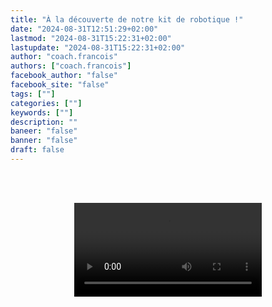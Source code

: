 ```yaml
---
title: "À la découverte de notre kit de robotique !"
date: "2024-08-31T12:51:29+02:00"
lastmod: "2024-08-31T15:22:31+02:00"
lastupdate: "2024-08-31T15:22:31+02:00"
author: "coach.francois"
authors: ["coach.francois"]
facebook_author: "false"
facebook_site: "false"
tags: [""]
categories: [""]
keywords: [""]
description: ""
baneer: "false"
banner: "false"
draft: false
---
```

<br><br>
<center>
<video controls>
  <source src="https://werobot.fr/posts/unboxing_athens_2024_youtube.mp4
" type="video/mp4" width="75%"/>
</video>
</center>
<br><br>
